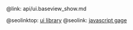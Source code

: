 @link: api/ui.baseview_show.md

@seolinktop: [ui library](https://webix.com)
@seolink: [javascript gage](https://webix.com/widget/gage/)